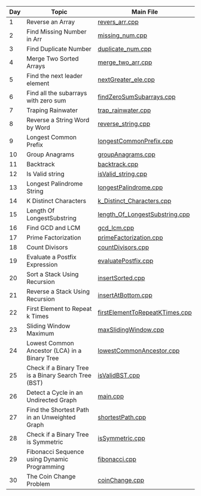 | Day | Topic            | Main File                                                                 |
|-----|------------------|---------------------------------------------------------------------------|
| 1| Reverse an Array | [revers_arr.cpp](./Day%201/revers_arr.cpp) |
| 2| Find Missing Number in Arr | [missing_num.cpp](Day%202/missing_num.cpp) |
| 3| Find Duplicate Number | [duplicate_num.cpp](Day%203/duplicate_num.cpp) |
| 4| Merge Two Sorted Arrays| [merge_two_arr.cpp](Day%204/merge_two_arr.cpp) |
| 5|Find the next leader element| [nextGreater_ele.cpp](Day%205/nextGreater_ele.cpp)|
| 6|Find all the subarrays with zero sum | [findZeroSumSubarrays.cpp](Day%206/findZeroSumSubarrays.cpp)|
| 7|Traping Rainwater | [trap_rainwater.cpp](Day%207/trap_rainwater.cpp)|
| 8|Reverse a String Word by Word | [reverse_string.cpp](Day%208/reverse_string.cpp)|
| 9| Longest Common Prefix | [longestCommonPrefix.cpp](Day%209/longestCommonPrefix.cpp)|
| 10|Group Anagrams | [groupAnagrams.cpp](Day%210/groupAnagrams.cpp)|
| 11|Backtrack| [backtrack.cpp](Day%211/backtrack.cpp)|
| 12|Is Valid string|[isValid_string.cpp](Day%212/isValid_string.cpp)|
| 13| Longest Palindrome String|[longestPalindrome.cpp](Day%213/longestPalindrome.cpp)|
| 14|K Distinct Characters|[k_Distinct_Characters.cpp](Day%214/k_Distinct_Characters.cpp)|
| 15|Length Of LongestSubstring | [length_Of_LongestSubstring.cpp](Day%215/length_Of_LongestSubstring.cpp)
| 16|Find GCD and LCM | [gcd_lcm.cpp](Day%216gcd_lcm.cpp)|
| 17| Prime Factorization|[ primeFactorization.cpp](Day%217/primeFactorization.cpp)|
| 18| Count Divisors |[countDivisors.cpp](Day%218/countDivisors.cpp)|
| 19| Evaluate a Postfix Expression |[evaluatePostfix.cpp](Day%219/evaluatePostfix.cpp)|
| 20| Sort a Stack Using Recursion |[insertSorted.cpp](Day%220/insertSorted.cpp)|
| 21|Reverse a Stack Using Recursion|[insertAtBottom.cpp](Day%221/insertAtBottom.cpp)|
| 22| First Element to Repeat k Times|[firstElementToRepeatKTimes.cpp](Day%222/firstElementToRepeatKTimes)|
| 23| Sliding Window Maximum|[maxSlidingWindow.cpp](Day%223/maxSlidingWindow.cpp)
| 24| Lowest Common Ancestor (LCA) in a Binary Tree|[lowestCommonAncestor.cpp](Day%224/lowestCommonAncestor.cpp)|
| 25|Check if a Binary Tree is a Binary Search Tree (BST)|[isValidBST.cpp](Day%225/isValidBST.cpp)
| 26|Detect a Cycle in an Undirected Graph|[main.cpp](Day%226/main.cpp)|
| 27|Find the Shortest Path in an Unweighted Graph|[shortestPath.cpp](Day%227/shortestPath.cpp)|
| 28|Check if a Binary Tree is Symmetric|[isSymmetric.cpp](Day%228/isSymmetric.cpp)|
| 29|Fibonacci Sequence using Dynamic Programming|[fibonacci.cpp](Day%229/fibonacci.cpp)|
| 30|The Coin Change Problem|[coinChange.cpp](Day%230/coinChange.cpp)|
